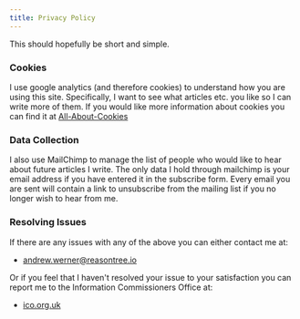 ```yaml
---
title: Privacy Policy
---
```


This should hopefully be short and simple.

### Cookies

I use google analytics (and therefore cookies) to understand how you are using
this site. Specifically, I want to see what articles etc. you like so I can
write more of them. If you would like more information about cookies you can
find it at [All-About-Cookies](https://allaboutcookies.org)

### Data Collection

I also use MailChimp to manage the list of people who would like to hear about
future articles I write. The only data I hold through mailchimp is your email
address if you have entered it in the subscribe form. Every email you are sent
will contain a link to unsubscribe from the mailing list if you no longer wish
to hear from me.

### Resolving Issues

If there are any issues with any of the above you can either contact me at:

 - andrew.werner@reasontree.io

Or if you feel that I haven't resolved your issue to your satisfaction you can
report me to the Information Commissioners Office at:

 - [ico.org.uk](https://ico.org.uk)
